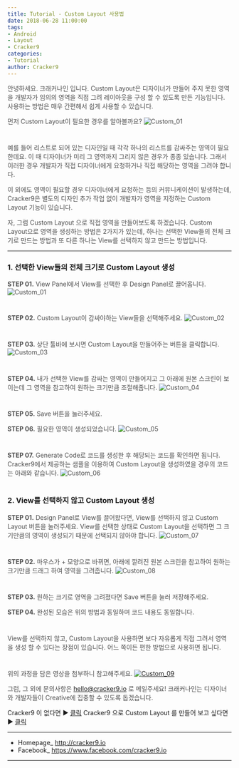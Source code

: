 ```yaml
---
title: Tutorial - Custom Layout 사용법
date: 2018-06-28 11:00:00
tags: 
- Android
- Layout
- Cracker9
categories:
- Tutorial
author: Cracker9
---
```

<span style="color:#4d4d4d">안녕하세요. 크래커나인 입니다.
Custom Layout은 디자이너가 만들어 주지 못한 영역을 개발자가 임의의 영역을 직접 그려 레이아웃을 구성 할 수 있도록 만든 기능입니다. 사용하는 방법은 매우 간편해서 쉽게 사용할 수 있습니다.

<span style="color:#4d4d4d">먼저 Custom Layout이 필요한 경우를 알아볼까요?
![Custom_01](/img/HowToUseCustom/01.jpg?raw=true)
#  

<span style="color:#4d4d4d">예를 들어 리스트로 되어 있는 디자인일 때 각각 하나의 리스트를 감싸주는 영역이 필요한데요. 이 때 디자이너가 미리 그 영역까지 그리지 않은 경우가 종종 있습니다. 그래서 이러한 경우 개발자가 직접 디자이너에게 요청하거나 직접 해당하는 영역을 그려야 합니다.

<span style="color:#4d4d4d">이 외에도 영역이 필요할 경우 디자이너에게 요청하는 등의 커뮤니케이션이 발생하는데, Cracker9은 별도의 디자인 추가 작업 없이 개발자가 영역을 지정하는 Custom Layout 기능이 있습니다.

<span style="color:#4d4d4d">자, 그럼 Custom Layout 으로 직접 영역을 만들어보도록 하겠습니다.
Custom Layout으로 영역을 생성하는 방법은 2가지가 있는데, 하나는 선택한 View들의 전체 크기로 만드는 방법과 또 다른 하나는 View를 선택하지 않고 만드는 방법입니다.
***
### 1. 선택한 View들의 전체 크기로 Custom Layout 생성
<span style="color:#4d4d4d">**STEP 01.** View Panel에서 View를 선택한 후 Design Panel로 끌어옵니다.
![Custom_01](/img/HowToUseCustom/03.gif?raw=true)
#  

<span style="color:#4d4d4d">**STEP 02.** Custom Layout이 감싸야하는 View들을 선택해주세요.
![Custom_02](/img/HowToUseCustom/04.jpg?raw=true)
#  

<span style="color:#4d4d4d">**STEP 03.** 상단 툴바에 보시면 Custom Layout을 만들어주는 버튼을 클릭합니다.
![Custom_03](/img/HowToUseCustom/02.jpg?raw=true)
#  

<span style="color:#4d4d4d">**STEP 04.** 내가 선택한 View를 감싸는 영역이 만들어지고 그 아래에 원본 스크린이 보이는데 그 영역을 참고하여 원하는 크기만큼 조절해줍니다.
![Custom_04](/img/HowToUseCustom/06.gif?raw=true)
#  

<span style="color:#4d4d4d">**STEP 05.** Save 버튼을 눌러주세요.

<span style="color:#4d4d4d">**STEP 06.** 필요한 영역이 생성되었습니다.
![Custom_05](/img/HowToUseCustom/07.jpg?raw=true)
#  

<span style="color:#4d4d4d">**STEP 07.** Generate Code로 코드를 생성한 후 해당되는 코드를 확인하면 됩니다. Cracker9에서 제공하는 샘플을 이용하여 Custom Layout을 생성하였을 경우의 코드는 아래와 같습니다.
![Custom_06](/img/HowToUseCustom/08.jpg?raw=true)
#  

### 2. View를 선택하지 않고 Custom Layout 생성

<span style="color:#4d4d4d">**STEP 01.** Design Panel로 View를 끌어왔다면, View를 선택하지 않고 Custom Layout 버튼을 눌러주세요. View를 선택한 상태로 Custom Layout을 선택하면 그 크기만큼의 영역이 생성되기 때문에 선택되지 않아야 합니다.
![Custom_07](/img/HowToUseCustom/09.jpg?raw=true)
#  

<span style="color:#4d4d4d">**STEP 02.** 마우스가 + 모양으로 바뀌면, 아래에 깔려진 원본 스크린을 참고하여 원하는 크기만큼 드래그 하여 영역을 그려줍니다.
![Custom_08](/img/HowToUseCustom/10.jpg?raw=true)
#  

<span style="color:#4d4d4d">**STEP 03.** 원하는 크기로 영역을 그려졌다면 Save 버튼을 눌러 저장해주세요.

<span style="color:#4d4d4d">**STEP 04.** 완성된 모습은 위의 방법과 동일하며 코드 내용도 동일합니다.
#  

<span style="color:#4d4d4d">View를 선택하지 않고, Custom Layout을 사용하면 보다 자유롭게 직접 그려서 영역을 생성 할 수 있다는 장점이 있습니다. 어느 쪽이든 편한 방법으로 사용하면 됩니다.
#  

<span style="color:#4d4d4d">위의 과정을 담은 영상을 첨부하니 참고해주세요.
[![Custom_09](/img/HowToUseCustom/v06.jpg?raw=true)](https://youtu.be/s0UQzVVRk_c)

<span style="color:#4d4d4d">그럼, 그 외에 문의사항은 [hello@cracker9.io](helloo@cracker9.io) 로 메일주세요!
크래커나인는 디자이너와 개발자들이 Creative에 집중할 수 있도록 돕겠습니다.

Cracker9 이 없다면 ▶ [클릭](http://cracker9.io/#skip-downloads)
Cracker9 으로 Custom Layout 를 만들어 보고 싶다면  ▶ [클릭](https://release.cracker9.io/code-snippet/artboards/090e6013-111a-4993-aec8-d9972d981a89/)

_____

* Homepage_ <a href="http://www.cracker9.io?utm_medium=cpc&utm_source=blog_origin&utm_campaign=0.11.x&utm_content=How_to_use_Custom">http://cracker9.io</a>
* Facebook_ https://www.facebook.com/cracker9.io

_____